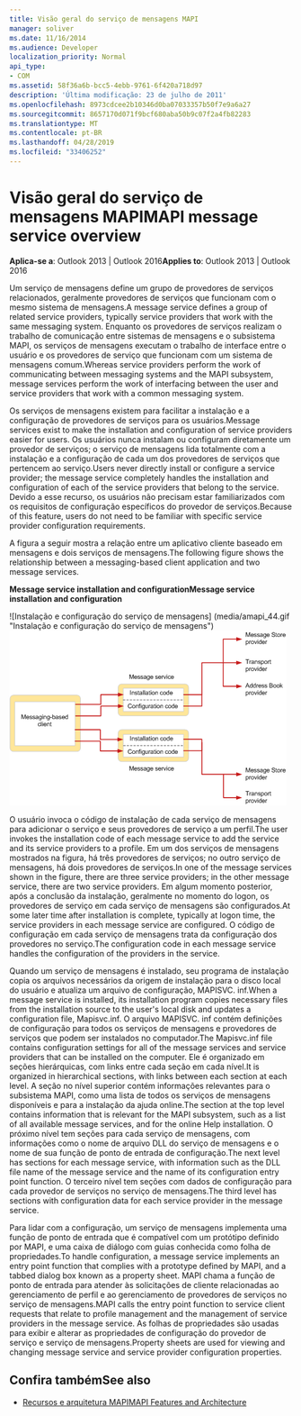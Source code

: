 ```yaml
---
title: Visão geral do serviço de mensagens MAPI
manager: soliver
ms.date: 11/16/2014
ms.audience: Developer
localization_priority: Normal
api_type:
- COM
ms.assetid: 58f36a6b-bcc5-4ebb-9761-6f420a718d97
description: 'Última modificação: 23 de julho de 2011'
ms.openlocfilehash: 8973cdcee2b10346d0ba07033357b50f7e9a6a27
ms.sourcegitcommit: 8657170d071f9bcf680aba50b9c07f2a4fb82283
ms.translationtype: MT
ms.contentlocale: pt-BR
ms.lasthandoff: 04/28/2019
ms.locfileid: "33406252"
---
```

# <a name="mapi-message-service-overview"></a><span data-ttu-id="6df9e-103">Visão geral do serviço de mensagens MAPI</span><span class="sxs-lookup"><span data-stu-id="6df9e-103">MAPI message service overview</span></span>
  
<span data-ttu-id="6df9e-104">**Aplica-se a**: Outlook 2013 | Outlook 2016</span><span class="sxs-lookup"><span data-stu-id="6df9e-104">**Applies to**: Outlook 2013 | Outlook 2016</span></span> 
  
<span data-ttu-id="6df9e-105">Um serviço de mensagens define um grupo de provedores de serviços relacionados, geralmente provedores de serviços que funcionam com o mesmo sistema de mensagens.</span><span class="sxs-lookup"><span data-stu-id="6df9e-105">A message service defines a group of related service providers, typically service providers that work with the same messaging system.</span></span> <span data-ttu-id="6df9e-106">Enquanto os provedores de serviços realizam o trabalho de comunicação entre sistemas de mensagens e o subsistema MAPI, os serviços de mensagens executam o trabalho de interface entre o usuário e os provedores de serviço que funcionam com um sistema de mensagens comum.</span><span class="sxs-lookup"><span data-stu-id="6df9e-106">Whereas service providers perform the work of communicating between messaging systems and the MAPI subsystem, message services perform the work of interfacing between the user and service providers that work with a common messaging system.</span></span>  
  
<span data-ttu-id="6df9e-107">Os serviços de mensagens existem para facilitar a instalação e a configuração de provedores de serviços para os usuários.</span><span class="sxs-lookup"><span data-stu-id="6df9e-107">Message services exist to make the installation and configuration of service providers easier for users.</span></span> <span data-ttu-id="6df9e-108">Os usuários nunca instalam ou configuram diretamente um provedor de serviços; o serviço de mensagens lida totalmente com a instalação e a configuração de cada um dos provedores de serviços que pertencem ao serviço.</span><span class="sxs-lookup"><span data-stu-id="6df9e-108">Users never directly install or configure a service provider; the message service completely handles the installation and configuration of each of the service providers that belong to the service.</span></span> <span data-ttu-id="6df9e-109">Devido a esse recurso, os usuários não precisam estar familiarizados com os requisitos de configuração específicos do provedor de serviços.</span><span class="sxs-lookup"><span data-stu-id="6df9e-109">Because of this feature, users do not need to be familiar with specific service provider configuration requirements.</span></span> 
  
<span data-ttu-id="6df9e-110">A figura a seguir mostra a relação entre um aplicativo cliente baseado em mensagens e dois serviços de mensagens.</span><span class="sxs-lookup"><span data-stu-id="6df9e-110">The following figure shows the relationship between a messaging-based client application and two message services.</span></span>
  
<span data-ttu-id="6df9e-111">**Message service installation and configuration**</span><span class="sxs-lookup"><span data-stu-id="6df9e-111">**Message service installation and configuration**</span></span>
  
<span data-ttu-id="6df9e-112">![Instalação e configuração do serviço de mensagens] (media/amapi_44.gif "Instalação e configuração do serviço de mensagens")</span><span class="sxs-lookup"><span data-stu-id="6df9e-112">![Message service installation and configuration](media/amapi_44.gif "Message service installation and configuration")</span></span>
  
<span data-ttu-id="6df9e-113">O usuário invoca o código de instalação de cada serviço de mensagens para adicionar o serviço e seus provedores de serviço a um perfil.</span><span class="sxs-lookup"><span data-stu-id="6df9e-113">The user invokes the installation code of each message service to add the service and its service providers to a profile.</span></span> <span data-ttu-id="6df9e-114">Em um dos serviços de mensagens mostrados na figura, há três provedores de serviços; no outro serviço de mensagens, há dois provedores de serviços.</span><span class="sxs-lookup"><span data-stu-id="6df9e-114">In one of the message services shown in the figure, there are three service providers; in the other message service, there are two service providers.</span></span> <span data-ttu-id="6df9e-115">Em algum momento posterior, após a conclusão da instalação, geralmente no momento do logon, os provedores de serviço em cada serviço de mensagens são configurados.</span><span class="sxs-lookup"><span data-stu-id="6df9e-115">At some later time after installation is complete, typically at logon time, the service providers in each message service are configured.</span></span> <span data-ttu-id="6df9e-116">O código de configuração em cada serviço de mensagens trata da configuração dos provedores no serviço.</span><span class="sxs-lookup"><span data-stu-id="6df9e-116">The configuration code in each message service handles the configuration of the providers in the service.</span></span>
  
<span data-ttu-id="6df9e-117">Quando um serviço de mensagens é instalado, seu programa de instalação copia os arquivos necessários da origem de instalação para o disco local do usuário e atualiza um arquivo de configuração, MAPISVC. inf.</span><span class="sxs-lookup"><span data-stu-id="6df9e-117">When a message service is installed, its installation program copies necessary files from the installation source to the user's local disk and updates a configuration file, Mapisvc.inf.</span></span> <span data-ttu-id="6df9e-118">O arquivo MAPISVC. inf contém definições de configuração para todos os serviços de mensagens e provedores de serviços que podem ser instalados no computador.</span><span class="sxs-lookup"><span data-stu-id="6df9e-118">The Mapisvc.inf file contains configuration settings for all of the message services and service providers that can be installed on the computer.</span></span> <span data-ttu-id="6df9e-119">Ele é organizado em seções hierárquicas, com links entre cada seção em cada nível.</span><span class="sxs-lookup"><span data-stu-id="6df9e-119">It is organized in hierarchical sections, with links between each section at each level.</span></span> <span data-ttu-id="6df9e-120">A seção no nível superior contém informações relevantes para o subsistema MAPI, como uma lista de todos os serviços de mensagens disponíveis e para a instalação da ajuda online.</span><span class="sxs-lookup"><span data-stu-id="6df9e-120">The section at the top level contains information that is relevant for the MAPI subsystem, such as a list of all available message services, and for the online Help installation.</span></span> <span data-ttu-id="6df9e-121">O próximo nível tem seções para cada serviço de mensagens, com informações como o nome de arquivo DLL do serviço de mensagens e o nome de sua função de ponto de entrada de configuração.</span><span class="sxs-lookup"><span data-stu-id="6df9e-121">The next level has sections for each message service, with information such as the DLL file name of the message service and the name of its configuration entry point function.</span></span> <span data-ttu-id="6df9e-122">O terceiro nível tem seções com dados de configuração para cada provedor de serviços no serviço de mensagens.</span><span class="sxs-lookup"><span data-stu-id="6df9e-122">The third level has sections with configuration data for each service provider in the message service.</span></span> 
  
<span data-ttu-id="6df9e-123">Para lidar com a configuração, um serviço de mensagens implementa uma função de ponto de entrada que é compatível com um protótipo definido por MAPI, e uma caixa de diálogo com guias conhecida como folha de propriedades.</span><span class="sxs-lookup"><span data-stu-id="6df9e-123">To handle configuration, a message service implements an entry point function that complies with a prototype defined by MAPI, and a tabbed dialog box known as a property sheet.</span></span> <span data-ttu-id="6df9e-124">MAPI chama a função de ponto de entrada para atender às solicitações de cliente relacionadas ao gerenciamento de perfil e ao gerenciamento de provedores de serviços no serviço de mensagens.</span><span class="sxs-lookup"><span data-stu-id="6df9e-124">MAPI calls the entry point function to service client requests that relate to profile management and the management of service providers in the message service.</span></span> <span data-ttu-id="6df9e-125">As folhas de propriedades são usadas para exibir e alterar as propriedades de configuração do provedor de serviço e serviço de mensagens.</span><span class="sxs-lookup"><span data-stu-id="6df9e-125">Property sheets are used for viewing and changing message service and service provider configuration properties.</span></span> 
  
## <a name="see-also"></a><span data-ttu-id="6df9e-126">Confira também</span><span class="sxs-lookup"><span data-stu-id="6df9e-126">See also</span></span>

- [<span data-ttu-id="6df9e-127">Recursos e arquitetura MAPI</span><span class="sxs-lookup"><span data-stu-id="6df9e-127">MAPI Features and Architecture</span></span>](mapi-features-and-architecture.md)

